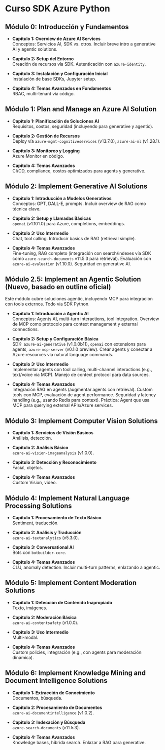 # Curso  SDK Azure Python

## Módulo 0: Introducción y Fundamentos

- **Capítulo 1: Overview de Azure AI Services**  
  Conceptos: Servicios AI, SDK vs. otros. Incluir breve intro a generative AI y agentic solutions.

- **Capítulo 2: Setup del Entorno**  
  Creación de recursos vía SDK. Autenticación con `azure-identity`.

- **Capítulo 3: Instalación y Configuración Inicial**  
  Instalación de base SDKs, Jupyter setup.

- **Capítulo 4: Temas Avanzados en Fundamentos**  
  RBAC, multi-tenant vía código.

## Módulo 1: Plan and Manage an Azure AI Solution

- **Capítulo 1: Planificación de Soluciones AI**  
  Requisitos, costos, seguridad (incluyendo para generative y agentic).

- **Capítulo 2: Gestión de Recursos**  
  Deploy vía `azure-mgmt-cognitiveservices` (v13.7.0), `azure-ai-ml` (v1.28.1).

- **Capítulo 3: Monitoreo y Logging**  
  Azure Monitor en código.

- **Capítulo 4: Temas Avanzados**  
  CI/CD, compliance, costos optimizados para agents y generative.

## Módulo 2: Implement Generative AI Solutions

- **Capítulo 1: Introducción a Modelos Generativos**  
  Conceptos: GPT, DALL-E, prompts. Incluir overview de RAG como técnica clave.

- **Capítulo 2: Setup y Llamadas Básicas**  
  `openai` (v1.101.0) para Azure, completions, embeddings.

- **Capítulo 3: Uso Intermedio**  
  Chat, tool calling. Introducir basics de RAG (retrieval simple).

- **Capítulo 4: Temas Avanzados**  
  Fine-tuning, RAG completo (integración con search/indexes vía SDK como `azure-search-documents` v11.5.3 para retrieval). Evaluación con `azure-ai-evaluation` (v1.10.0). Seguridad en generative AI.

## Módulo 2.5: Implement an Agentic Solution (Nuevo, basado en outline oficial)

Este módulo cubre soluciones agentic, incluyendo MCP para integración con tools externos. Todo vía SDK Python.

- **Capítulo 1: Introducción a Agentic AI**  
  Conceptos: Agents AI, multi-turn interactions, tool integration. Overview de MCP como protocolo para context management y external connections.

- **Capítulo 2: Setup y Configuración Básica**  
  SDK: `azure-ai-generative` (v1.0.0b11), `openai` con extensions para agents, `azure-mcp-server` (v0.1.0 preview). Crear agents y conectar a Azure resources vía natural language commands.

- **Capítulo 3: Uso Intermedio**  
  Implementar agents con tool calling, multi-channel interactions (e.g., text/voice via MCP). Manejo de context protocol para data sources.

- **Capítulo 4: Temas Avanzados**  
  Integración RAG en agents (augmentar agents con retrieval). Custom tools con MCP, evaluación de agent performance. Seguridad y latency handling (e.g., usando Redis para context). Práctica: Agent que usa MCP para querying external APIs/Azure services.

## Módulo 3: Implement Computer Vision Solutions

- **Capítulo 1: Servicios de Visión Básicos**  
  Análisis, detección.

- **Capítulo 2: Análisis Básico**  
  `azure-ai-vision-imageanalysis` (v1.0.0).

- **Capítulo 3: Detección y Reconocimiento**  
  Facial, objetos.

- **Capítulo 4: Temas Avanzados**  
  Custom Vision, video.

## Módulo 4: Implement Natural Language Processing Solutions

- **Capítulo 1: Procesamiento de Texto Básico**  
  Sentiment, traducción.

- **Capítulo 2: Análisis y Traducción**  
  `azure-ai-textanalytics` (v5.3.0).

- **Capítulo 3: Conversational AI**  
  Bots con `botbuilder-core`.

- **Capítulo 4: Temas Avanzados**  
  CLU, anomaly detection. Incluir multi-turn patterns, enlazando a agentic.

## Módulo 5: Implement Content Moderation Solutions

- **Capítulo 1: Detección de Contenido Inapropiado**  
  Texto, imágenes.

- **Capítulo 2: Moderación Básica**  
  `azure-ai-contentsafety` (v1.0.0).

- **Capítulo 3: Uso Intermedio**  
  Multi-modal.

- **Capítulo 4: Temas Avanzados**  
  Custom policies, integración (e.g., con agents para moderación dinámica).

## Módulo 6: Implement Knowledge Mining and Document Intelligence Solutions

- **Capítulo 1: Extracción de Conocimiento**  
  Documentos, búsqueda.

- **Capítulo 2: Procesamiento de Documentos**  
  `azure-ai-documentintelligence` (v1.0.2).

- **Capítulo 3: Indexación y Búsqueda**  
  `azure-search-documents` (v11.5.3).

- **Capítulo 4: Temas Avanzados**  
  Knowledge bases, híbrida search. Enlazar a RAG para generative.
